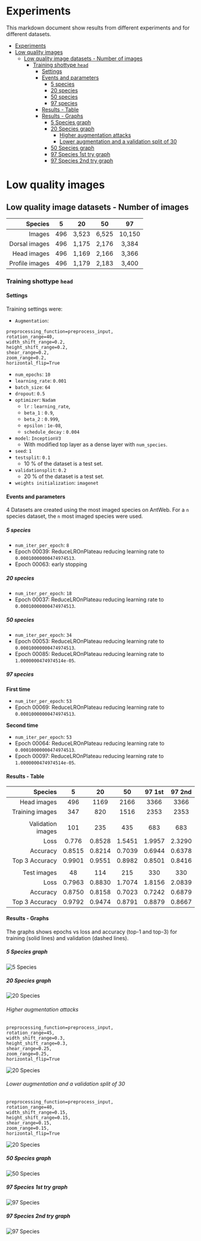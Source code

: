 # Experiments

This markdown document show results from different experiments and for different datasets.

<!-- TOC depthFrom:1 depthTo:6 withLinks:1 updateOnSave:1 orderedList:0 -->

- [Experiments](#experiments)
- [Low quality images](#low-quality-images)
	- [Low quality image datasets - Number of images](#low-quality-image-datasets-number-of-images)
		- [Training shottype `head`](#training-shottype-head)
			- [Settings](#settings)
			- [Events and parameters](#events-and-parameters)
				- [5 species](#5-species)
				- [20 species](#20-species)
				- [50 species](#50-species)
				- [97 species](#97-species)
			- [Results - Table](#results-table)
			- [Results - Graphs](#results-graphs)
				- [5 Species graph](#5-species-graph)
				- [20 Species graph](#20-species-graph)
					- [Higher augmentation attacks](#higher-augmentation-attacks)
					- [Lower augmentation and a validation split of 30](#lower-augmentation-and-a-validation-split-of-30)
				- [50 Species graph](#50-species-graph)
				- [97 Species 1st try graph](#97-species-1st-try-graph)
				- [97 Species 2nd try graph](#97-species-2nd-try-graph)

<!-- /TOC -->

# Low quality images

## Low quality image datasets - Number of images

|       Species |  5  |      20      |      50      |        97        |
|-------------: | :-: | :----------: | :----------: | :--------------: |
|        Images | 496 | 3,523       | 6,525       | 10,150         |
| Dorsal images | 496 |     1,175     |   2,176     |    3,384       |
|   Head images | 496 |     1,169     |   2,166     |    3,366       |
|Profile images | 496 |     1,179     |   2,183     |    3,400       |

### Training shottype `head`

#### Settings

Training settings were:

- `Augmentation`:
```  
preprocessing_function=preprocess_input,
rotation_range=40,
width_shift_range=0.2,
height_shift_range=0.2,
shear_range=0.2,
zoom_range=0.2,
horizontal_flip=True
```
- `num_epochs`: `10`
- `learning_rate`: `0.001`
- `batch_size`: `64`
- `dropout`: `0.5`
- `optimizer`: `Nadam`
  - `lr` : `learning_rate`,
  - `beta_1` : `0.9`,
  - `beta_2` : `0.999`,
  - `epsilon` : `1e-08`,
  - `schedule_decay` : `0.004`
- `model`: `InceptionV3`
  - With modified top layer as a dense layer with `num_species`.
- `seed`: `1`
- `testsplit`: `0.1`
  - 10 % of the dataset is a test set.
- `validationsplit`: `0.2`
  - 20 % of the dataset is a test set.
- `weights initialization`: `imagenet`

#### Events and parameters
4 Datasets are created using the most imaged species on AntWeb. For a `n` species dataset, the `n` most imaged species were used.

##### 5 species
- `num_iter_per_epoch`: `8`
- Epoch 00039: ReduceLROnPlateau reducing learning rate to `0.00010000000474974513`.
- Epoch 00063: early stopping

##### 20 species
- `num_iter_per_epoch`: `18`
- Epoch 00037: ReduceLROnPlateau reducing learning rate to `0.00010000000474974513`.

##### 50 species
- `num_iter_per_epoch`: `34`
- Epoch 00053: ReduceLROnPlateau reducing learning rate to `0.00010000000474974513`.
- Epoch 00085: ReduceLROnPlateau reducing learning rate to `1.0000000474974514e-05`.

##### 97 species
**First time**
- `num_iter_per_epoch`: `53`
- Epoch 00069: ReduceLROnPlateau reducing learning rate to `0.00010000000474974513`.

**Second time**
- `num_iter_per_epoch`: `53`
- Epoch 00064: ReduceLROnPlateau reducing learning rate to `0.00010000000474974513`.
- Epoch 00097: ReduceLROnPlateau reducing learning rate to `1.0000000474974514e-05`.

#### Results - Table

|           Species |    5   |   20   |   50   | 97 1st | 97 2nd   |
|------------------:|:------:|:------:|:------:|:------:|:-----:   |
|       Head images |    496 |   1169 |   2166 |   3366 | 3366	   |
|   Training images |    347 |    820 |   1516 |   2353 | 2353	   |
|                   |        |        |        |        |		   |
| Validation images |    101 |    235 |    435 |    683 | 683	   |
|              Loss |  0.776 | 0.8528 | 1.5451 | 1.9957 | 2.3290   |
|          Accuracy | 0.8515 | 0.8214 | 0.7039 | 0.6944 | 0.6378   |
|    Top 3 Accuracy | 0.9901 | 0.9551 | 0.8982 | 0.8501 | 0.8416   |
|                   |        |        |        |        |		   |
|       Test images |     48 |    114 |    215 |    330 |	330	   |
|              Loss | 0.7963 | 0.8830 | 1.7074 | 1.8156 | 2.0839   |
|          Accuracy | 0.8750 | 0.8158 | 0.7023 | 0.7242 | 0.6879   |
|    Top 3 Accuracy | 0.9792 | 0.9474 | 0.8791 | 0.8879 | 0.8667   |

#### Results - Graphs
The graphs shows epochs vs loss and accuracy (top-1 and top-3) for training (solid lines) and validation (dashed lines).

##### 5 Species graph

![5 Species](/docs_experiments/top5species_Qlow.png)

##### 20 Species graph

![20 Species](/docs_experiments/top20species_Qlow.png)

###### Higher augmentation attacks
```
preprocessing_function=preprocess_input,
rotation_range=45,
width_shift_range=0.3,
height_shift_range=0.3,
shear_range=0.25,
zoom_range=0.25,
horizontal_flip=True
```
![20 Species](/docs_experiments/top20species_Qlow_augHigh.png)

###### Lower augmentation and a validation split of 30
```
preprocessing_function=preprocess_input,
rotation_range=40,
width_shift_range=0.15,
height_shift_range=0.15,
shear_range=0.15,
zoom_range=0.15,
horizontal_flip=True
```
![20 Species](/docs_experiments/top20species_Qlow_Auglow_val30.png)

##### 50 Species graph

![50 Species](/docs_experiments/top50species_Qlow.png)

##### 97 Species 1st try graph

![97 Species](/docs_experiments/top97species_Qlow.png)

##### 97 Species 2nd try graph

![97 Species](/docs_experiments/top97species_Qlow2.png)
